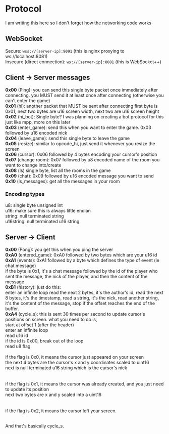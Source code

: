 # Protocol
I am writing this here so I don't forget how the networking code works
## WebSocket
Secure: `wss://[server-ip]:9091` (this is nginx proxying to ws://localhost:8081)<br>
Insecure (direct connection): `ws://[server-ip]:8081` (this is WebSocket++)
## Client -> Server messages
**0x00** (Ping): you can send this single byte packet once immediately after connecting. you MUST send it at least once after connecting (otherwise you can't enter the game)
<br>
**0x01** (hi): another packet that MUST be sent after connecting first byte is 0x01, next two bytes are u16 screen width, next two are u16 screen height
<br>
**0x02** (hi_bot): Single byte? I was planning on creating a bot protocol for this just like mpp, more on this later
<br>
**0x03** (enter_game): send this when you want to enter the game. 0x03 followed by u16 encoded nick
<br>
**0x04** (leave_game): send this single byte to leave the game
<br>
**0x05** (resize): similar to opcode_hi, just send it whenever you resize the screen
<br>
**0x06** (cursor): 0x06 followed by 4 bytes encoding your cursor's position
<br>
**0x07** (change room): 0x07 followed by u8 encoded name of the room you want to change into/create
<br>
**0x08** (ls) single byte, list all the rooms in the game
<br>
**0x09** (chat): 0x09 followed by u16 encoded message you want to send
<br>
**0x10** (ls_messages): get all the messages in your room

### Encoding types
u8: single byte unsigned int
<br>
u16: make sure this is always little endian
<br>
string: null terminated string
<br>
u16string: null terminated u16 string

## Server -> Client
**0x00** (Pong): you get this when you ping the server
<br>
**0xA0** (entered_game): 0xA0 followed by two bytes which are your u16 id
<br>
**0xA1** (events): 0xA1 followed by a byte which defines the type of event (ie chat message)<br>
if the byte is 0x1, it's a chat message followed by the id of the player who sent the message, the nick of the player, and then the content of the message
<br>
**0xB1** (history): just do this:<br>
enter an infinite loop
read the next 2 bytes, it's the author's id, read the next 8 bytes, it's the timestamp, read a string, it's the nick, read another string, it's the content of the message, stop if the offset reaches the end of the buffer.
<br>
**0xA4** (cycle_s): this is sent 30 times per second to update cursor's positions on screen. what you need to do is,<br>
start at offset 1 (after the header)<br>
enter an infinite loop<br>
read u16 id<br>
if the id is 0x00, break out of the loop<br>
read u8 flag<br>
<br>
if the flag is 0x0, it means the cursor just appeared on your screen<br>
the next 4 bytes are the cursor's x and y coordinates scaled to uint16<br>
next is null terminated u16 string which is the cursor's nick<br>
<br>
<br>
if the flag is 0x1, it means the cursor was already created, and you just need to update its position<br>
next two bytes are x and y scaled into a uint16<br>
<br>
<br>
if the flag is 0x2, it means the cursor left your screen.
<br>
<br>

And that's basically cycle_s.
<br>

